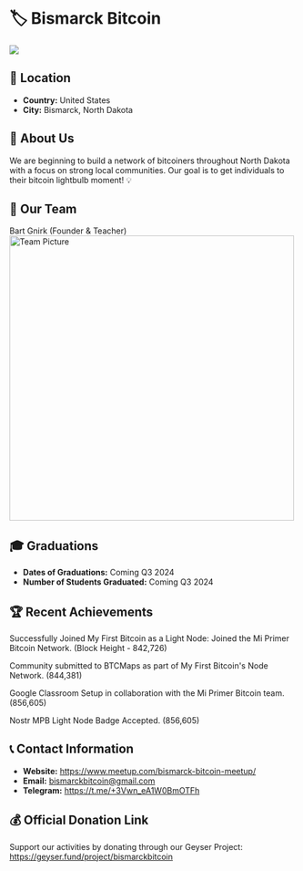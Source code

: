 # 🏷️ Bismarck Bitcoin
<img src="https://github.com/MyFirstBitcoin/Light-Node-Directory/blob/main/United%20States%20--%20Bismarck%20Bitcoin/Bismark-Bitcoin-Logo_horizontal%20dark%20bg%20slogan.png"> <!-- 1 picture maximum -->

## 📍 Location
- **Country:** United States
- **City:** Bismarck, North Dakota

## 📖 About Us
We are beginning to build a network of bitcoiners throughout North Dakota with a focus on strong local communities. Our goal is to get individuals to their bitcoin lightbulb moment! 💡

## 👥 Our Team 
Bart Gnirk (Founder & Teacher)
<img src="https://github.com/MyFirstBitcoin/Light-Node-Directory/blob/8c72f910318e080eed76781c9e47e728ea83ae5e/United%20States%20--%20Bismarck%20Bitcoin/Bart_Bitcoin_Diploma_1.jpg" width="500" alt="Team Picture"> <!-- 1 picture maximum -->

## 🎓 Graduations
- **Dates of Graduations:** Coming Q3 2024
- **Number of Students Graduated:** Coming Q3 2024

## 🏆 Recent Achievements
Successfully Joined My First Bitcoin as a Light Node: Joined the Mi Primer Bitcoin Network. (Block Height - 842,726)

Community submitted to BTCMaps as part of My First Bitcoin's Node Network. (844,381)

Google Classroom Setup in collaboration with the Mi Primer Bitcoin team. (856,605)

Nostr MPB Light Node Badge Accepted. (856,605)

## 📞 Contact Information
- **Website:** https://www.meetup.com/bismarck-bitcoin-meetup/
- **Email:** bismarckbitcoin@gmail.com
- **Telegram:** https://t.me/+3Vwn_eA1W0BmOTFh

## 💰 Official Donation Link
Support our activities by donating through our Geyser Project: https://geyser.fund/project/bismarckbitcoin
